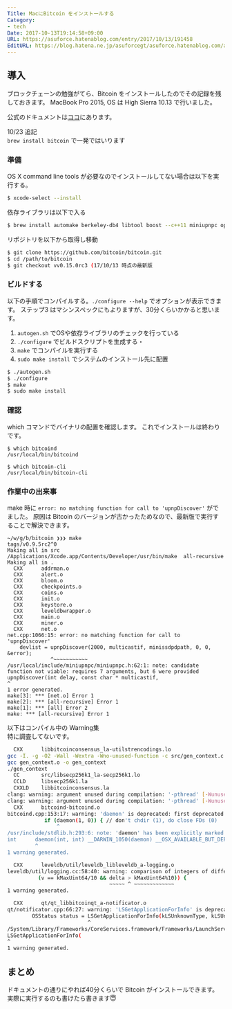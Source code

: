 ```yaml
---
Title: MacにBitcoin をインストールする
Category:
- tech
Date: 2017-10-13T19:14:58+09:00
URL: https://asuforce.hatenablog.com/entry/2017/10/13/191458
EditURL: https://blog.hatena.ne.jp/asuforcegt/asuforce.hatenablog.com/atom/entry/8599973812307577170
---
```


## 導入

ブロックチェーンの勉強がてら、Bitcoin をインストールしたのでその記録を残しておきます。
MacBook Pro 2015, OS は High Sierra 10.13 で行いました。

公式のドキュメントは[ココ](https://github.com/bitcoin/bitcoin/blob/master/doc/build-osx.md)にあります。

10/23 追記  
`brew install bitcoin` で一発ではいります

### 準備

OS X command line tools が必要なのでインストールしてない場合は以下を実行する。

```bash
$ xcode-select --install
```

依存ライブラリは以下で入る

```bash
$ brew install automake berkeley-db4 libtool boost --c++11 miniupnpc openssl pkg-config protobuf python3 qt libevent
```

リポジトリを以下から取得し移動

```bash
$ git clone https://github.com/bitcoin/bitcoin.git
$ cd /path/to/bitcoin
$ git checkout vv0.15.0rc3 (17/10/13 時点の最新版
```

### ビルドする

以下の手順でコンパイルする。`./configure --help` でオプションが表示できます。
ステップ3 はマシンスペックにもよりますが、30分くらいかかると思います。

1. `autogen.sh` でOSや依存ライブラリのチェックを行っている
2. `./configure` でビルドスクリプトを生成する・
3. `make` でコンパイルを実行する
4. `sudo make install` でシステムのインストール先に配置

```bash
$ ./autogen.sh
$ ./configure
$ make
$ sudo make install
```

### 確認

which コマンドでバイナリの配置を確認します。
これでインストールは終わりです。

```
$ which bitcoind
/usr/local/bin/bitcoind

$ which bitcoin-cli
/usr/local/bin/bitcoin-cli
```

### 作業中の出来事

make 時に `error: no matching function for call to 'upnpDiscover'` がでました。
原因は Bitcoin のバージョンが古かったためなので、最新版で実行することで解決できます。

```
~/w/g/b/bitcoin ❯❯❯ make                                                                                                                                            tags/v0.9.5rc2^0
Making all in src
/Applications/Xcode.app/Contents/Developer/usr/bin/make  all-recursive
Making all in .
  CXX      addrman.o
  CXX      alert.o
  CXX      bloom.o
  CXX      checkpoints.o
  CXX      coins.o
  CXX      init.o
  CXX      keystore.o
  CXX      leveldbwrapper.o
  CXX      main.o
  CXX      miner.o
  CXX      net.o
net.cpp:1066:15: error: no matching function for call to 'upnpDiscover'
    devlist = upnpDiscover(2000, multicastif, minissdpdpath, 0, 0, &error);
              ^~~~~~~~~~~~
/usr/local/include/miniupnpc/miniupnpc.h:62:1: note: candidate function not viable: requires 7 arguments, but 6 were provided
upnpDiscover(int delay, const char * multicastif,
^
1 error generated.
make[3]: *** [net.o] Error 1
make[2]: *** [all-recursive] Error 1
make[1]: *** [all] Error 2
make: *** [all-recursive] Error 1
```

以下はコンパイル中の Warning集  
特に調査してないです。

```bash
  CXX      libbitcoinconsensus_la-utilstrencodings.lo
gcc -I. -g -O2 -Wall -Wextra -Wno-unused-function -c src/gen_context.c -o gen_context.o
gcc gen_context.o -o gen_context
./gen_context
  CC       src/libsecp256k1_la-secp256k1.lo
  CCLD     libsecp256k1.la
  CXXLD    libbitcoinconsensus.la
clang: warning: argument unused during compilation: '-pthread' [-Wunused-command-line-argument]
clang: warning: argument unused during compilation: '-pthread' [-Wunused-command-line-argument]
  CXX      bitcoind-bitcoind.o
bitcoind.cpp:153:17: warning: 'daemon' is deprecated: first deprecated in macOS 10.5 - Use posix_spawn APIs instead. [-Wdeprecated-declarations]
            if (daemon(1, 0)) { // don't chdir (1), do close FDs (0)
                ^
/usr/include/stdlib.h:293:6: note: 'daemon' has been explicitly marked deprecated here
int      daemon(int, int) __DARWIN_1050(daemon) __OSX_AVAILABLE_BUT_DEPRECATED_MSG(__MAC_10_0, __MAC_10_5, __IPHONE_2_0, __IPHONE_2_0, "Use posix_spawn APIs instead.") __WATCHOS_PROHIBITED __TVOS_PROHIBITED;
         ^
1 warning generated.
```

```bash
  CXX      leveldb/util/leveldb_libleveldb_a-logging.o
leveldb/util/logging.cc:58:40: warning: comparison of integers of different signs: 'const int' and 'unsigned long long' [-Wsign-compare]
          (v == kMaxUint64/10 && delta > kMaxUint64%10)) {
                                 ~~~~~ ^ ~~~~~~~~~~~~~
1 warning generated.
```

```bash
  CXX      qt/qt_libbitcoinqt_a-notificator.o
qt/notificator.cpp:66:27: warning: 'LSGetApplicationForInfo' is deprecated: first deprecated in macOS 10.10 - Use LSCopyDefaultApplicationURLForContentType instead. [-Wdeprecated-declarations]
        OSStatus status = LSGetApplicationForInfo(kLSUnknownType, kLSUnknownCreator, CFSTR("growlTicket"), kLSRolesAll, 0, &cfurl);
                          ^
/System/Library/Frameworks/CoreServices.framework/Frameworks/LaunchServices.framework/Headers/LSInfoDeprecated.h:633:1: note: 'LSGetApplicationForInfo' has been explicitly marked deprecated here
LSGetApplicationForInfo(
^
1 warning generated.
```

## まとめ

ドキュメントの通りにやれば40分くらいで Bitcoin がインストールできます。
実際に実行するのも書けたら書きます😇
